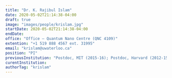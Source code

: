 ```yaml
---
title: "Dr. K. Rajibul Islam"
date: 2020-05-02T21:14:38-04:00
draft: true
image: "images/people/krislam.jpg"
startDate: 2020-05-02T21:14:38-04:00
endDate: 
office: "Office – Quantum Nano Centre (QNC 4109)"
extention: "+1 519 888 4567 ext. 31995"
email: "krislam@uwaterloo.ca"
position: "PI"
previousInstitution: "Postdoc, MIT (2015-16); Postdoc, Harvard (2012-15); PhD, University of Maryland (2007-12)"
curentInstitution: 
authorTag: "krislam"
---
```


